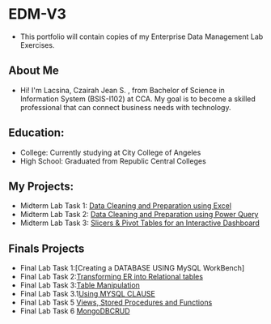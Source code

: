 # EDM-V3
- This portfolio will contain copies of my Enterprise Data Management Lab Exercises.

## About Me
- Hi! I'm Lacsina, Czairah Jean S. , from Bachelor of Science in Information System (BSIS-I102) at CCA. My goal is to become a skilled professional that can connect business needs with technology.
## Education:
- College: Currently studying at City College of Angeles
- High School: Graduated from Republic Central Colleges


## My Projects:
- Midterm Lab Task 1: [Data Cleaning and Preparation using Excel](https://cjslacsina.github.io/Midterm-Lab-Task-1/)
- Midterm Lab Task 2: [Data Cleaning and Preparation using Power Query](https://cjslacsina.github.io/Midterm-Lab-Task-2/)
- Midterm Lab Task 3: [Slicers & Pivot Tables for an Interactive Dashboard](https://cjslacsina.github.io/Midterm-Lab-Task-3/)

## Finals Projects
- Final Lab Task 1:[Creating a DATABASE USING MySQL WorkBench]
-  Final Lab Task 2:[Transforming ER into Relational tables]()
- Final Lab Task 3:[Table Manipulation]()
- Final Lab Task 3.1[Using MYSQL CLAUSE]()
- Final Lab Task 5 [Views, Stored Procedures and Functions]()
- Final Lab Task 6 [MongoDBCRUD]()
  


